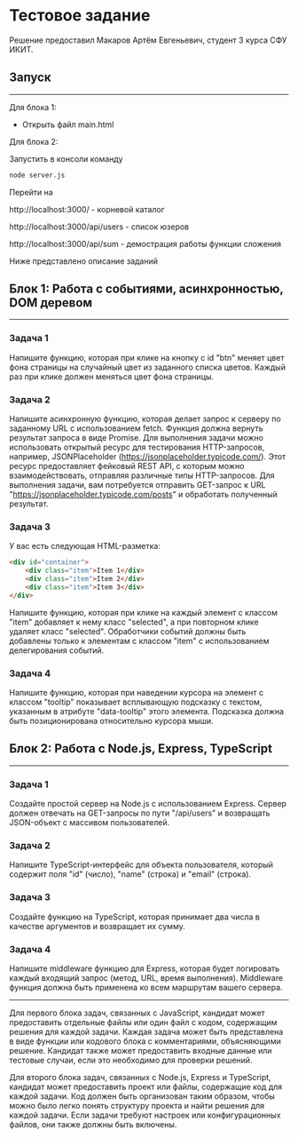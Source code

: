 # Тестовое задание

Решение предоставил Макаров Артём Евгеньевич, студент 3 курса СФУ ИКИТ.

## Запуск

-------------

Для блока 1:

- Открыть файл main.html

Для блока 2: 

Запустить в консоли команду

```bash
node server.js
```
Перейти на

http://localhost:3000/ - корневой каталог

http://localhost:3000/api/users - список юзеров

http://localhost:3000/api/sum - демострация работы функции сложения

Ниже представлено описание заданий

## Блок 1: Работа с событиями, асинхронностью, DOM деревом

-------------

### Задача 1

Напишите функцию, которая при клике на кнопку с id "btn" меняет цвет фона страницы на случайный цвет из заданного списка цветов. Каждый раз при клике должен меняться цвет фона страницы.

### Задача 2

Напишите асинхронную функцию, которая делает запрос к серверу по заданному URL с использованием fetch. Функция должна вернуть результат запроса в виде Promise. Для выполнения задачи можно использовать открытый ресурс для тестирования HTTP-запросов, например, JSONPlaceholder (https://jsonplaceholder.typicode.com/). Этот ресурс предоставляет фейковый REST API, с которым можно взаимодействовать, отправляя различные типы HTTP-запросов. Для выполнения задачи, вам потребуется отправить GET-запрос к URL "https://jsonplaceholder.typicode.com/posts" и обработать полученный результат.

### Задача 3

У вас есть следующая HTML-разметка:

```html
<div id="container">
    <div class="item">Item 1</div>
    <div class="item">Item 2</div>
    <div class="item">Item 3</div>
</div>
```

Напишите функцию, которая при клике на каждый элемент с классом "item" добавляет к нему класс "selected", а при повторном клике удаляет класс "selected". Обработчики событий должны быть добавлены только к элементам с классом "item" с использованием делегирования событий.

### Задача 4

Напишите функцию, которая при наведении курсора на элемент с классом "tooltip" показывает всплывающую подсказку с текстом, указанным в атрибуте "data-tooltip" этого элемента. Подсказка должна быть позиционирована относительно курсора мыши.

## Блок 2: Работа с Node.js, Express, TypeScript

-------------

### Задача 1

Создайте простой сервер на Node.js с использованием Express. Сервер должен отвечать на GET-запросы по пути "/api/users" и возвращать JSON-объект с массивом пользователей.

### Задача 2

Напишите TypeScript-интерфейс для объекта пользователя, который содержит поля "id" (число), "name" (строка) и "email" (строка).

### Задача 3

Создайте функцию на TypeScript, которая принимает два числа в качестве аргументов и возвращает их сумму.

### Задача 4

Напишите middleware функцию для Express, которая будет логировать каждый входящий запрос (метод, URL, время выполнения). Middleware функция должна быть применена ко всем маршрутам вашего сервера.

-------------

Для первого блока задач, связанных с JavaScript, кандидат может предоставить отдельные файлы или один файл с кодом, содержащим решения для каждой задачи. Каждая задача может быть представлена в виде функции или кодового блока с комментариями, объясняющими решение. Кандидат также может предоставить входные данные или тестовые случаи, если это необходимо для проверки решений.

Для второго блока задач, связанных с Node.js, Express и TypeScript, кандидат может предоставить проект или файлы, содержащие код для каждой задачи. Код должен быть организован таким образом, чтобы можно было легко понять структуру проекта и найти решения для каждой задачи. Если задачи требуют настроек или конфигурационных файлов, они также должны быть включены.
